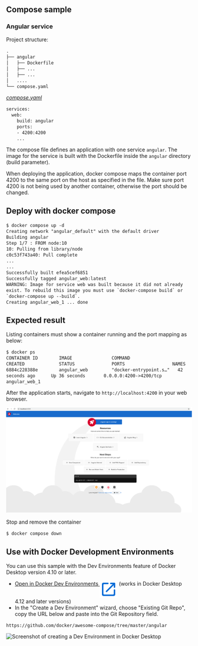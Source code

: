 ## Compose sample 
### Angular service

Project structure:
```
.
├── angular
│   ├── Dockerfile
│   ├── ...
│   ├── ...
│   ....
└── compose.yaml
```

[_compose.yaml_](compose.yaml)
```
services:
  web:
    build: angular
    ports:
    - 4200:4200
    ...

```
The compose file defines an application with one service `angular`. The image for the service is built with the Dockerfile inside the `angular` directory (build parameter).

When deploying the application, docker compose maps the container port 4200 to the same port on the host as specified in the file.
Make sure port 4200 is not being used by another container, otherwise the port should be changed.


## Deploy with docker compose

```
$ docker compose up -d
Creating network "angular_default" with the default driver
Building angular
Step 1/7 : FROM node:10
10: Pulling from library/node
c0c53f743a40: Pull complete
...
...
Successfully built efea5cef6851
Successfully tagged angular_web:latest
WARNING: Image for service web was built because it did not already exist. To rebuild this image you must use `docker-compose build` or `docker-compose up --build`.
Creating angular_web_1 ... done
```


## Expected result

Listing containers must show a container running and the port mapping as below:
```
$ docker ps
CONTAINER ID        IMAGE               COMMAND                  CREATED             STATUS              PORTS                  NAMES
6884c228388e        angular_web         "docker-entrypoint.s…"   42 seconds ago      Up 36 seconds       0.0.0.0:4200->4200/tcp angular_web_1

```

After the application starts, navigate to `http://localhost:4200` in your web browser.

![page](output.png)

Stop and remove the container

```
$ docker compose down
```

## Use with Docker Development Environments

You can use this sample with the Dev Environments feature of Docker Desktop version 4.10 or later.

* [Open in Docker Dev Environments <img src="../open_in_new.svg" alt="Open in Docker Dev Environments" align="top"/>](https://open.docker.com/dashboard/dev-envs?url=https://github.com/docker/awesome-compose/tree/master/angular) (works in Docker Desktop 4.12 and later versions)
* In the "Create a Dev Environment" wizard, choose "Existing Git Repo", copy the URL below and paste into the Git Repository field.

```
https://github.com/docker/awesome-compose/tree/master/angular
```

![Screenshot of creating a Dev Environment in Docker Desktop](../dev-envs.png)

